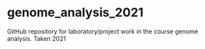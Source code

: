 # genome_analysis_2021
GitHub repository for laboratory/project work in the course genome analysis. Taken 2021
